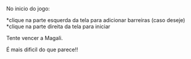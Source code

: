 No inicio do jogo:

*clique na parte esquerda da tela para adicionar barreiras (caso deseje)
*clique na parte direita da tela para iniciar

Tente vencer a Magali. 

É mais dificil do que parece!!

